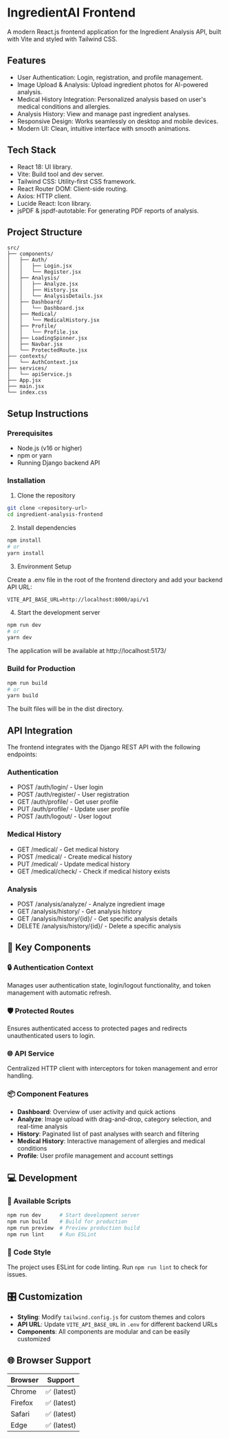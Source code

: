 # IngredientAI Frontend

A modern React.js frontend application for the Ingredient Analysis API, built with Vite and styled with Tailwind CSS.

## Features

- User Authentication: Login, registration, and profile management.
- Image Upload & Analysis: Upload ingredient photos for AI-powered analysis.
- Medical History Integration: Personalized analysis based on user's medical conditions and allergies.
- Analysis History: View and manage past ingredient analyses.
- Responsive Design: Works seamlessly on desktop and mobile devices.
- Modern UI: Clean, intuitive interface with smooth animations.

## Tech Stack

- React 18: UI library.
- Vite: Build tool and dev server.
- Tailwind CSS: Utility-first CSS framework.
- React Router DOM: Client-side routing.
- Axios: HTTP client.
- Lucide React: Icon library.
- jsPDF & jspdf-autotable: For generating PDF reports of analysis.

## Project Structure

```
src/
├── components/
│   ├── Auth/
│   │   ├── Login.jsx
│   │   └── Register.jsx
│   ├── Analysis/
│   │   ├── Analyze.jsx
│   │   ├── History.jsx
│   │   └── AnalysisDetails.jsx
│   ├── Dashboard/
│   │   └── Dashboard.jsx
│   ├── Medical/
│   │   └── MedicalHistory.jsx
│   ├── Profile/
│   │   └── Profile.jsx
│   ├── LoadingSpinner.jsx
│   ├── Navbar.jsx
│   └── ProtectedRoute.jsx
├── contexts/
│   └── AuthContext.jsx
├── services/
│   └── apiService.js
├── App.jsx
├── main.jsx
└── index.css
```

## Setup Instructions

### Prerequisites

- Node.js (v16 or higher)
- npm or yarn
- Running Django backend API

### Installation

1. Clone the repository

```bash
git clone <repository-url>
cd ingredient-analysis-frontend
```

2. Install dependencies

```bash
npm install
# or
yarn install
```

3. Environment Setup

Create a .env file in the root of the frontend directory and add your backend API URL:

```
VITE_API_BASE_URL=http://localhost:8000/api/v1
```

4. Start the development server

```bash
npm run dev
# or
yarn dev
```

The application will be available at http://localhost:5173/

### Build for Production

```bash
npm run build
# or
yarn build
```

The built files will be in the dist directory.

## API Integration

The frontend integrates with the Django REST API with the following endpoints:

### Authentication

- POST /auth/login/ - User login
- POST /auth/register/ - User registration
- GET /auth/profile/ - Get user profile
- PUT /auth/profile/ - Update user profile
- POST /auth/logout/ - User logout

### Medical History

- GET /medical/ - Get medical history
- POST /medical/ - Create medical history
- PUT /medical/ - Update medical history
- GET /medical/check/ - Check if medical history exists

### Analysis

- POST /analysis/analyze/ - Analyze ingredient image
- GET /analysis/history/ - Get analysis history
- GET /analysis/history/{id}/ - Get specific analysis details
- DELETE /analysis/history/{id}/ - Delete a specific analysis

## 🔧 Key Components

### 🔒 Authentication Context

Manages user authentication state, login/logout functionality, and token management with automatic refresh.

### 🛡️ Protected Routes

Ensures authenticated access to protected pages and redirects unauthenticated users to login.

### 🌐 API Service

Centralized HTTP client with interceptors for token management and error handling.

### 📦 Component Features

- **Dashboard**: Overview of user activity and quick actions
- **Analyze**: Image upload with drag-and-drop, category selection, and real-time analysis
- **History**: Paginated list of past analyses with search and filtering
- **Medical History**: Interactive management of allergies and medical conditions
- **Profile**: User profile management and account settings

## 💻 Development

### 📜 Available Scripts

```bash
npm run dev      # Start development server
npm run build    # Build for production
npm run preview  # Preview production build
npm run lint     # Run ESLint
```

### 🎨 Code Style

The project uses ESLint for code linting. Run `npm run lint` to check for issues.

## 🎛️ Customization

- **Styling**: Modify `tailwind.config.js` for custom themes and colors
- **API URL**: Update `VITE_API_BASE_URL` in `.env` for different backend URLs
- **Components**: All components are modular and can be easily customized

## 🌐 Browser Support

| Browser | Support     |
| ------- | ----------- |
| Chrome  | ✅ (latest) |
| Firefox | ✅ (latest) |
| Safari  | ✅ (latest) |
| Edge    | ✅ (latest) |
